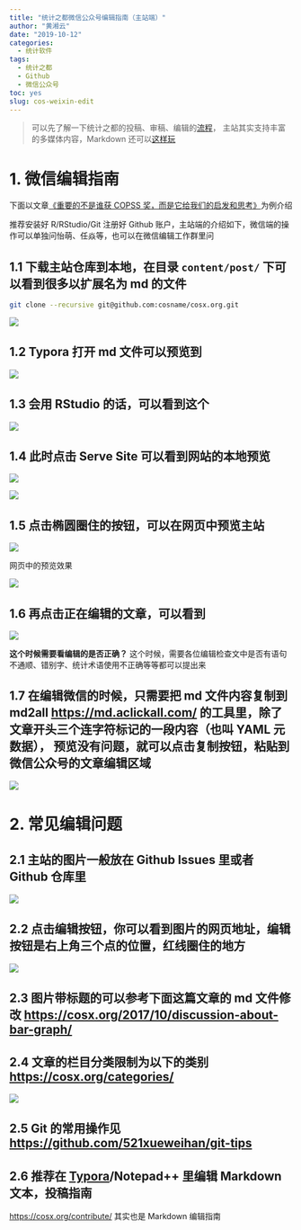 ```yaml
---
title: "统计之都微信公众号编辑指南（主站端）"
author: "黄湘云"
date: "2019-10-12"
categories:
  - 统计软件
tags:
  - 统计之都
  - Github
  - 微信公众号
toc: yes
slug: cos-weixin-edit
---
```



> 可以先了解一下统计之都的投稿、审稿、编辑的[流程](https://wp-contents.netlify.com/talks/2019-chinar12th-cos-blogdown)， 主站其实支持丰富的多媒体内容，Markdown 还可以[这样玩](https://www.xiangyunhuang.com.cn/2019/05/another-hello-markdown/)

# 1. 微信编辑指南

下面以文章[《重要的不是谁获 COPSS 奖，而是它给我们的启发和思考》](https://cosx.org/2019/08/copss-hadley-special-comment/)为例介绍

推荐安装好 R/RStudio/Git 注册好 Github 账户，主站端的介绍如下，微信端的操作可以单独问怡萌、任焱等，也可以在微信编辑工作群里问

## 1.1 下载主站仓库到本地，在目录 `content/post/` 下可以看到很多以扩展名为 md 的文件

```bash
git clone --recursive git@github.com:cosname/cosx.org.git
```

![](https://user-images.githubusercontent.com/12031874/66697090-1685d600-ed05-11e9-8206-297b4efee2f8.png)

## 1.2 Typora 打开 md 文件可以预览到

![](https://user-images.githubusercontent.com/12031874/66697091-1685d600-ed05-11e9-926e-9a1a07f95377.png)

## 1.3 会用 RStudio 的话，可以看到这个

![](https://user-images.githubusercontent.com/12031874/66697093-171e6c80-ed05-11e9-9c44-bc57351c6b70.png)

## 1.4 此时点击 Serve Site 可以看到网站的本地预览

![](https://user-images.githubusercontent.com/12031874/66697094-17b70300-ed05-11e9-920f-5064c75878ab.png)

![](https://user-images.githubusercontent.com/12031874/66697095-17b70300-ed05-11e9-86dd-e1742884345c.png)

## 1.5 点击椭圆圈住的按钮，可以在网页中预览主站

![](https://user-images.githubusercontent.com/12031874/66697096-17b70300-ed05-11e9-86d0-a17b942622ed.png)

网页中的预览效果

![](https://user-images.githubusercontent.com/12031874/66697097-184f9980-ed05-11e9-806f-5eb452fab903.png)

## 1.6 再点击正在编辑的文章，可以看到

![](https://user-images.githubusercontent.com/12031874/66697098-184f9980-ed05-11e9-8b29-247791d6ab6c.png)

**这个时候需要看编辑的是否正确？** 这个时候，需要各位编辑检查文中是否有语句不通顺、错别字、统计术语使用不正确等等都可以提出来

## 1.7 在编辑微信的时候，只需要把 md 文件内容复制到 md2all <https://md.aclickall.com/> 的工具里，除了文章开头三个连字符标记的一段内容（也叫 YAML 元数据）， 预览没有问题，就可以点击复制按钮，粘贴到微信公众号的文章编辑区域

![](https://user-images.githubusercontent.com/12031874/66697099-18e83000-ed05-11e9-8190-d88b0c553948.png)

# 2. 常见编辑问题

## 2.1 主站的图片一般放在 Github Issues 里或者 Github 仓库里

![](https://user-images.githubusercontent.com/12031874/66697101-18e83000-ed05-11e9-84e7-cbd50a2fce7f.png)

## 2.2 点击编辑按钮，你可以看到图片的网页地址，编辑按钮是右上角三个点的位置，红线圈住的地方

![](https://user-images.githubusercontent.com/12031874/66697102-1980c680-ed05-11e9-939f-60b5a8025654.png)

## 2.3 图片带标题的可以参考下面这篇文章的 md 文件修改 <https://cosx.org/2017/10/discussion-about-bar-graph/>

## 2.4 文章的栏目分类限制为以下的类别 <https://cosx.org/categories/>

![](https://user-images.githubusercontent.com/12031874/66697539-0f60c700-ed09-11e9-946d-09b648b0e172.png)

## 2.5 Git 的常用操作见 <https://github.com/521xueweihan/git-tips>

## 2.6 推荐在 [Typora](https://www.typora.io/)/Notepad++ 里编辑 Markdown 文本，投稿指南
<https://cosx.org/contribute/> 其实也是 Markdown 编辑指南
